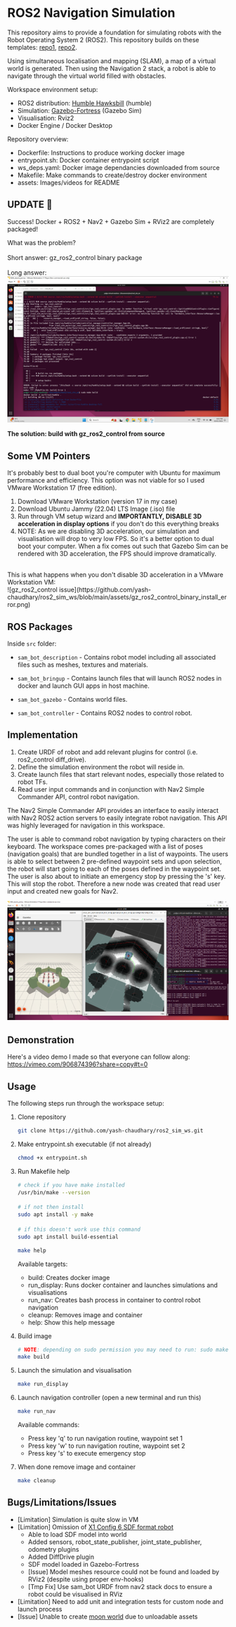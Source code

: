# ROS2 Navigation Simulation

This repository aims to provide a foundation for simulating robots with the Robot Operating System 2 (ROS2). This repository builds on these templates: [repo1](https://github.com/gazebosim/ros_gz_project_template/tree/fortress), [repo2](https://github.com/art-e-fact/navigation2_ignition_gazebo_example).

Using simultaneous localisation and mapping (SLAM), a map of a virtual world is generated. Then using the Navigation 2 stack, a robot is able
to navigate through the virtual world filled with obstacles. 

Workspace environment setup:
* ROS2 distribution: [Humble Hawksbill](https://docs.ros.org/en/humble/Installation.html) (humble)
* Simulation: [Gazebo-Fortress](https://gazebosim.org/docs/fortress/getstarted) (Gazebo Sim)
* Visualisation: Rviz2
* Docker Engine / Docker Desktop

Repository overview:
* Dockerfile: Instructions to produce working docker image
* entrypoint.sh: Docker container entrypoint script
* ws_deps.yaml: Docker image dependancies downloaded from source
* Makefile: Make commands to create/destroy docker environment
* assets: Images/videos for README

## UPDATE 🔄
Success! Docker + ROS2 + Nav2 + Gazebo Sim + RViz2 are completely packaged! 

What was the problem? <br />
<br />
Short answer: gz_ros2_control binary package <br />
<br />
Long answer: <br />
![gz_ros2_control issue](https://github.com/yash-chaudhary/ros2_sim_ws/blob/main/assets/gz_ros2_control_binary_install_error.png)

**The solution: build with gz_ros2_control from source**

## Some VM Pointers
It's probably best to dual boot you're computer with Ubuntu for maximum performance and efficiency. This option was not viable for so I used VMware Workstation 17 (free edition).
1. Download VMware Workstation (version 17 in my case)
2. Download Ubuntu Jammy (22.04) LTS Image (.iso) file 
3. Run through VM setup wizard and **IMPORTANTLY, DISABLE 3D acceleration in display options**  if you don't do this everything breaks
4. NOTE: As we are disabling 3D acceleration, our simulation and visualisation will drop to very low FPS. So it's a better option to dual boot your computer. When a fix comes out such that Gazebo Sim can be rendered with 3D acceleration, the FPS should improve dramatically.
<br />
This is what happens when you don't disable 3D acceleration in a VMware Workstation VM: <br />
![gz_ros2_control issue](https://github.com/yash-chaudhary/ros2_sim_ws/blob/main/assets/gz_ros2_control_binary_install_error.png)


## ROS Packages

Inside `src` folder:

* `sam_bot_description` - Contains robot model including all associated files such as meshes, textures and materials.

* `sam_bot_bringup` - Contains launch files that will launch ROS2 nodes in docker and launch GUI apps in host machine.

* `sam_bot_gazebo` - Contains world files.

* `sam_bot_controller` - Contains ROS2 nodes to control robot.

## Implementation
1. Create URDF of robot and add relevant plugins for control (i.e. ros2_control diff_drive).
2. Define the simulation environment the robot will reside in.
3. Create launch files that start relevant nodes, especially those related to robot TFs.
4. Read user input commands and in conjunction with Nav2 Simple Commander API, control robot navigation.

The Nav2 Simple Commander API provides an interface to easily interact with Nav2 ROS2 action servers to easily integrate robot navigation. This API was highly leveraged for navigation in this workspace.

The user is able to command robot navigation by typing characters on their keyboard. The workspace comes pre-packaged with a list of poses (navigation goals) that are bundled together in a list of waypoints.
The users is able to select between 2 pre-defined waypoint sets and upon selection, the robot will start going to each of the poses defined in the waypoint set. The user is also about to initiate an emergency 
stop by pressing the 's' key. This will stop the robot. Therefore a new node was created that read user input and created new goals for Nav2.

![docker_container_workspace](https://github.com/yash-chaudhary/ros2_sim_ws/blob/main/assets/simulation_visualsation_docker_instance.png)

## Demonstration

Here's a video demo I made so that everyone can follow along: https://vimeo.com/906874396?share=copy#t=0

## Usage
The following steps run through the workspace setup:
1. Clone repository

    ```bash
    git clone https://github.com/yash-chaudhary/ros2_sim_ws.git
    ```
1. Make entrypoint.sh executable (if not already)

    ```bash
    chmod +x entrypoint.sh
    ```

1. Run Makefile help
    ```bash
    # check if you have make installed
    /usr/bin/make --version
    
    # if not then install
    sudo apt install -y make

    # if this doesn't work use this command
    sudo apt install build-essential
    ```

    ```bash
    make help
    ```
    Available targets:
      - build: Creates docker image
      - run_display: Runs docker container and launches simulations and visualisations
      - run_nav: Creates bash process in container to control robot navigation
      - cleanup: Removes image and container
      - help: Show this help message

1. Build image

    ```bash
    # NOTE: depending on sudo permission you may need to run: sudo make build (which runs docker as a sudo user)
    make build
    ```

1. Launch the simulation and visualisation

    ```bash
    make run_display
    ```
    
 1. Launch navigation controller (open a new terminal and run this)

    ```bash
    make run_nav
    ```
    Available commands:
    - Press key 'q' to run navigation routine, waypoint set 1
    - Press key 'w' to run navigation routine, waypoint set 2
    - Press key 's' to execute emergency stop

 1. When done remove image and container

    ```bash
    make cleanup
    ```

## Bugs/Limitations/Issues
* \[Limitation\] Simulation is quite slow in VM
* \[Limitation\] Omission of [X1 Config 6 SDF format robot](https://app.gazebosim.org/OpenRobotics/fuel/models/X1%20Config%206)
    * Able to load SDF model into world
    * Added sensors, robot_state_publisher, joint_state_publisher, odometry plugins
    * Added DiffDrive plugin
    * SDF model loaded in Gazebo-Fortress
    * \[Issue\] Model meshes resource could not be found and loaded by RViz2 (despite using proper env-hooks)
    * \[Tmp Fix\] Use sam_bot URDF from nav2 stack docs to ensure a robot could be visualised in RViz
* \[Limitation\] Need to add unit and integration tests for custom node and launch process
* \[Issue\] Unable to create [moon world](https://app.gazebosim.org/OpenRobotics/fuel/models/Apollo15%20Landing%20Site%20Heightmap%201000x1000%20meters?fbclid=IwAR1pLdfhnXSIh05fvZ3V84veMrEM5-CD4LSQFrUtQ19ZjxCCOwCKv9LLWaM)  due to unloadable assets 
